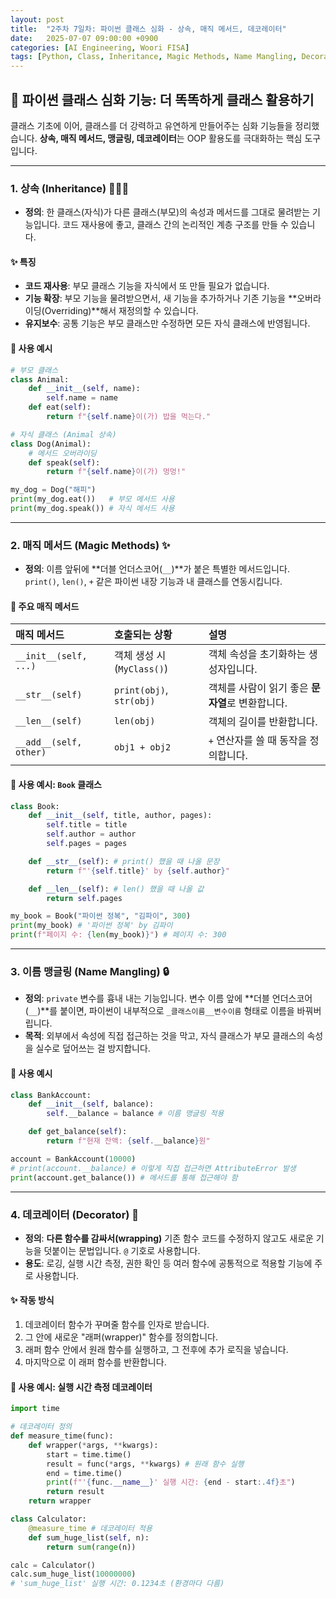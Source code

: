 ```yaml
---
layout: post
title:  "2주차 7일차: 파이썬 클래스 심화 - 상속, 매직 메서드, 데코레이터"
date:   2025-07-07 09:00:00 +0900
categories: [AI Engineering, Woori FISA]
tags: [Python, Class, Inheritance, Magic Methods, Name Mangling, Decorator]
---
```


## 🐍 파이썬 클래스 심화 기능: 더 똑똑하게 클래스 활용하기

클래스 기초에 이어, 클래스를 더 강력하고 유연하게 만들어주는 심화 기능들을 정리했습니다. **상속, 매직 메서드, 맹글링, 데코레이터**는 OOP 활용도를 극대화하는 핵심 도구입니다.

---

### 1. 상속 (Inheritance) 👨‍👩‍👧

- **정의**: 한 클래스(자식)가 다른 클래스(부모)의 속성과 메서드를 그대로 물려받는 기능입니다. 코드 재사용에 좋고, 클래스 간의 논리적인 계층 구조를 만들 수 있습니다.

#### ✨ 특징
- **코드 재사용**: 부모 클래스 기능을 자식에서 또 만들 필요가 없습니다.
- **기능 확장**: 부모 기능을 물려받으면서, 새 기능을 추가하거나 기존 기능을 **오버라이딩(Overriding)**해서 재정의할 수 있습니다.
- **유지보수**: 공통 기능은 부모 클래스만 수정하면 모든 자식 클래스에 반영됩니다.

#### 📝 사용 예시

```python
# 부모 클래스
class Animal:
    def __init__(self, name):
        self.name = name
    def eat(self):
        return f"{self.name}이(가) 밥을 먹는다."

# 자식 클래스 (Animal 상속)
class Dog(Animal):
    # 메서드 오버라이딩
    def speak(self):
        return f"{self.name}이(가) 멍멍!"

my_dog = Dog("해피")
print(my_dog.eat())   # 부모 메서드 사용
print(my_dog.speak()) # 자식 메서드 사용
```

---

### 2. 매직 메서드 (Magic Methods) ✨

- **정의**: 이름 앞뒤에 **더블 언더스코어(`__`)**가 붙은 특별한 메서드입니다. `print()`, `len()`, `+` 같은 파이썬 내장 기능과 내 클래스를 연동시킵니다.

#### 📝 주요 매직 메서드

| 매직 메서드 | 호출되는 상황 | 설명 |
| :--- | :--- | :--- |
| `__init__(self, ...)` | 객체 생성 시 (`MyClass()`) | 객체 속성을 초기화하는 생성자입니다. |
| `__str__(self)` | `print(obj)`, `str(obj)` | 객체를 사람이 읽기 좋은 **문자열**로 변환합니다. |
| `__len__(self)` | `len(obj)` | 객체의 길이를 반환합니다. |
| `__add__(self, other)`| `obj1 + obj2` | `+` 연산자를 쓸 때 동작을 정의합니다. |

#### 📝 사용 예시: `Book` 클래스

```python
class Book:
    def __init__(self, title, author, pages):
        self.title = title
        self.author = author
        self.pages = pages

    def __str__(self): # print() 했을 때 나올 문장
        return f"'{self.title}' by {self.author}"

    def __len__(self): # len() 했을 때 나올 값
        return self.pages

my_book = Book("파이썬 정복", "김파이", 300)
print(my_book) # '파이썬 정복' by 김파이
print(f"페이지 수: {len(my_book)}") # 페이지 수: 300
```

---

### 3. 이름 맹글링 (Name Mangling) 🔒

- **정의**: `private` 변수를 흉내 내는 기능입니다. 변수 이름 앞에 **더블 언더스코어(`__`)**를 붙이면, 파이썬이 내부적으로 `_클래스이름__변수이름` 형태로 이름을 바꿔버립니다.
- **목적**: 외부에서 속성에 직접 접근하는 것을 막고, 자식 클래스가 부모 클래스의 속성을 실수로 덮어쓰는 걸 방지합니다.

#### 📝 사용 예시

```python
class BankAccount:
    def __init__(self, balance):
        self.__balance = balance # 이름 맹글링 적용

    def get_balance(self):
        return f"현재 잔액: {self.__balance}원"

account = BankAccount(10000)
# print(account.__balance) # 이렇게 직접 접근하면 AttributeError 발생
print(account.get_balance()) # 메서드를 통해 접근해야 함
```

---

### 4. 데코레이터 (Decorator) 🎨

- **정의**: **다른 함수를 감싸서(wrapping)** 기존 함수 코드를 수정하지 않고도 새로운 기능을 덧붙이는 문법입니다. `@` 기호로 사용합니다.
- **용도**: 로깅, 실행 시간 측정, 권한 확인 등 여러 함수에 공통적으로 적용할 기능에 주로 사용합니다.

#### ✨ 작동 방식
1. 데코레이터 함수가 꾸며줄 함수를 인자로 받습니다.
2. 그 안에 새로운 "래퍼(wrapper)" 함수를 정의합니다.
3. 래퍼 함수 안에서 원래 함수를 실행하고, 그 전후에 추가 로직을 넣습니다.
4. 마지막으로 이 래퍼 함수를 반환합니다.

#### 📝 사용 예시: 실행 시간 측정 데코레이터

```python
import time

# 데코레이터 정의
def measure_time(func):
    def wrapper(*args, **kwargs):
        start = time.time()
        result = func(*args, **kwargs) # 원래 함수 실행
        end = time.time()
        print(f"'{func.__name__}' 실행 시간: {end - start:.4f}초")
        return result
    return wrapper

class Calculator:
    @measure_time # 데코레이터 적용
    def sum_huge_list(self, n):
        return sum(range(n))

calc = Calculator()
calc.sum_huge_list(10000000)
# 'sum_huge_list' 실행 시간: 0.1234초 (환경마다 다름)
```